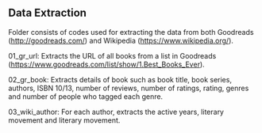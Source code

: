 Data Extraction
----------------------------------------------

Folder consists of codes used for extracting the data from both Goodreads (http://goodreads.com/) and Wikipedia (https://www.wikipedia.org/).   

01_gr_url: Extracts the URL of all books from a list in Goodreads (https://www.goodreads.com/list/show/1.Best_Books_Ever). 

02_gr_book: Extracts details of book such as book title, book series, authors, ISBN 10/13, number of reviews, number of ratings, rating, genres and number of people who tagged each genre.

03_wiki_author: For each author, extracts the active years, literary movement and literary movement. 
